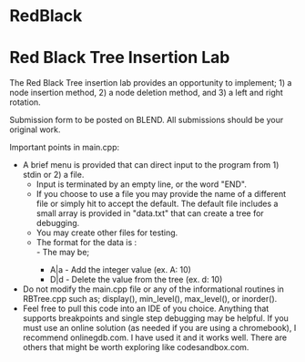 # RedBlack
 

# **Red Black Tree Insertion Lab**

The Red Black Tree insertion lab provides an opportunity to implement; 1) a node insertion method, 2) a node deletion method, and 3) a left and right rotation.

Submission form to be posted on BLEND.   All submissions should be your original work.

Important points in main.cpp:

- A brief menu is provided that can direct input to the program from 1) stdin or 2) a file.  
    - Input is terminated by an empty line, or the word "END".
    - If you choose to use a file you may provide the name of a different file or simply hit <enter> to accept the default.   The default file includes a small array is provided in "data.txt" that can create a tree for debugging.  
    -    You may create other files for testing.
    -    The format for the data is <operation>:<data>  
        -    The <operation> may be;  
            - A|a - Add the integer value (ex. A: 10)
            - D|d - Delete the value from the tree (ex. d: 10)
- Do not modify the main.cpp file or any of the informational routines in RBTree.cpp such as; display(), min_level(), max_level(), or inorder().
- Feel free to pull this code into an IDE of you choice.  Anything that supports breakpoints and single step debugging may be helpful.  If you must use an online solution (as needed if you are using a chromebook), I recommend onlinegdb.com.  I have used it and it works well.  There are others that might be worth exploring like codesandbox.com.
